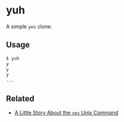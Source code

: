 # yuh

A simple `yes` clone.

## Usage

```sh
$ yuh
y
y
y
...
```

## Related

- [A Little Story About the `yes` Unix Command](https://endler.dev/2017/yes/)

